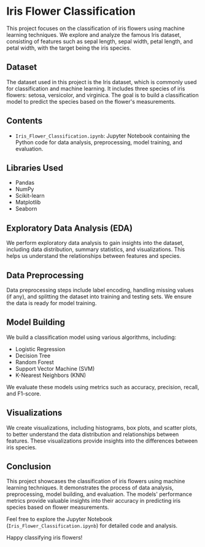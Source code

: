 # Iris Flower Classification

This project focuses on the classification of iris flowers using machine learning techniques. We explore and analyze the famous Iris dataset, consisting of features such as sepal length, sepal width, petal length, and petal width, with the target being the iris species.

## Dataset

The dataset used in this project is the Iris dataset, which is commonly used for classification and machine learning. It includes three species of iris flowers: setosa, versicolor, and virginica. The goal is to build a classification model to predict the species based on the flower's measurements.

## Contents

- `Iris_Flower_Classification.ipynb`: Jupyter Notebook containing the Python code for data analysis, preprocessing, model training, and evaluation.

## Libraries Used

- Pandas
- NumPy
- Scikit-learn
- Matplotlib
- Seaborn

## Exploratory Data Analysis (EDA)

We perform exploratory data analysis to gain insights into the dataset, including data distribution, summary statistics, and visualizations. This helps us understand the relationships between features and species.

## Data Preprocessing

Data preprocessing steps include label encoding, handling missing values (if any), and splitting the dataset into training and testing sets. We ensure the data is ready for model training.

## Model Building

We build a classification model using various algorithms, including:
- Logistic Regression
- Decision Tree
- Random Forest
- Support Vector Machine (SVM)
- K-Nearest Neighbors (KNN)

We evaluate these models using metrics such as accuracy, precision, recall, and F1-score.

## Visualizations

We create visualizations, including histograms, box plots, and scatter plots, to better understand the data distribution and relationships between features. These visualizations provide insights into the differences between iris species.

## Conclusion

This project showcases the classification of iris flowers using machine learning techniques. It demonstrates the process of data analysis, preprocessing, model building, and evaluation. The models' performance metrics provide valuable insights into their accuracy in predicting iris species based on flower measurements.

Feel free to explore the Jupyter Notebook (`Iris_Flower_Classification.ipynb`) for detailed code and analysis.

Happy classifying iris flowers!

